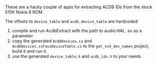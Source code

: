 These are a hacky couple of apps for extracting ACDB IDs from the stock 515K
Nokia 8 ROM.

The offsets to `device_table` and `acdb_device_table` are hardcoded 

1. compile and run AcdbExtract with the path to audio HAL .so as a parameter
2. copy the generated `AcdbDevices.cs` and `AcdbDevices.csFauxDeviceTable.cs` to
the `get_snd_dev_names` project, build it and run it.
3. use the generated `device_table.h` and `acdb_ids.h` to your needs
